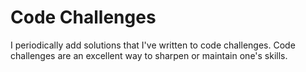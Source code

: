 # Code Challenges

I periodically add solutions that I've written to code challenges. Code challenges are an excellent way to sharpen or maintain one's skills.
